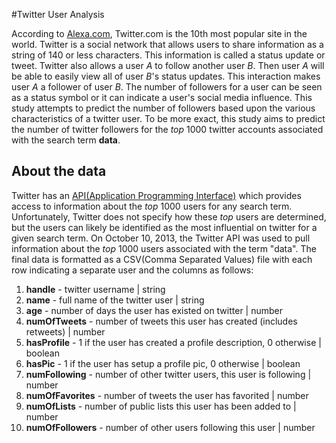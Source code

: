 #Twitter User Analysis

According to [Alexa.com](http://www.alexa.com/siteinfo/twitter.com),
Twitter.com is the 10th most popular site in the world.  Twitter
is a social network that allows users to share information as a string 
of 140 or less characters.  This information is called a status update or tweet.
Twitter also allows a user _A_ to follow another user _B_.  Then user
_A_ will be able to easily view all of user _B_'s status updates. This 
interaction makes user _A_ a follower of user _B_.  The number of
followers for a user can be seen as a status symbol or it can indicate
a user's social media influence.  This study attempts to predict the number
of followers based upon the various characteristics of a twitter user.
To be more exact, this study aims to predict the number of twitter followers for the _top_ 1000 twitter accounts associated with the search term **data**.

## About the data

Twitter has an [API(Application Programming Interface)](https://dev.twitter.com/docs/api/1.1) which provides access
to information about the _top_ 1000 users for any search term. Unfortunately,
Twitter does not specify how these _top_ users are determined, but the users
can likely be identified as the most influential on twitter for a given search
term. On October 10, 2013, the Twitter API was used to pull information about the
 _top_ 1000 users associated with the term "data".  The final data is
formatted as a CSV(Comma Separated Values) file with each row indicating
a separate user and the columns as follows:

1. **handle** - twitter username | string
1. **name** - full name of the twitter user | string
1. **age** - number of days the user has existed on twitter | number
1. **numOfTweets** - number of tweets this user has created (includes retweets) | number
1. **hasProfile** - 1 if the user has created a profile description, 0 otherwise | boolean
1. **hasPic** - 1 if the user has setup a profile pic, 0 otherwise | boolean
1. **numFollowing** - number of other twitter users, this user is following | number
1. **numOfFavorites** - number of tweets the user has favorited | number
1. **numOfLists** - number of public lists this user has been added to | number
1. **numOfFollowers** - number of other users following this user | number
